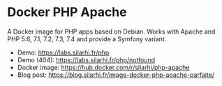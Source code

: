 # Docker PHP Apache
A Docker image for PHP apps based on Debian. Works with Apache and PHP 5.6, 7.1, 7.2, 7.3, 7.4 and provide a Symfony variant.

* Demo: https://labs.silarhi.fr/php
* Demo (404): https://labs.silarhi.fr/php/notfound
* Docker image: https://hub.docker.com/r/silarhi/php-apache
* Blog post: https://blog.silarhi.fr/image-docker-php-apache-parfaite/
